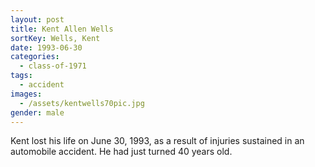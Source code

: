 ```yaml
---
layout: post
title: Kent Allen Wells
sortKey: Wells, Kent
date: 1993-06-30
categories:
  - class-of-1971
tags:
  - accident
images:
  - /assets/kentwells70pic.jpg
gender: male
---
```

Kent lost his life on June 30, 1993, as a result of injuries sustained in an automobile accident. He had just turned 40 years old.